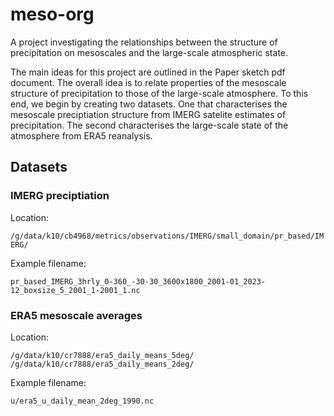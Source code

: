 # meso-org
A project investigating the relationships between the structure of precipitation on mesoscales and the large-scale atmospheric state.

The main ideas for this project are outlined in the Paper sketch pdf document. The overall idea is to relate properties of the mesoscale structure of precipitation to those of the large-scale atmosphere. To this end, we begin by creating two datasets. One that characterises the mesoscale preciptiation structure from IMERG satelite estimates of precipitation. The second characterises the large-scale state of the atmosphere from ERA5 reanalysis.

## Datasets

### IMERG preciptiation
Location:

`/g/data/k10/cb4968/metrics/observations/IMERG/small_domain/pr_based/IMERG/`

Example filename:

`pr_based_IMERG_3hrly_0-360_-30-30_3600x1800_2001-01_2023-12_boxsize_5_2001_1-2001_1.nc`


### ERA5 mesoscale averages

Location:

`/g/data/k10/cr7888/era5_daily_means_5deg/`
`/g/data/k10/cr7888/era5_daily_means_2deg/`

Example filename:

`u/era5_u_daily_mean_2deg_1990.nc`
